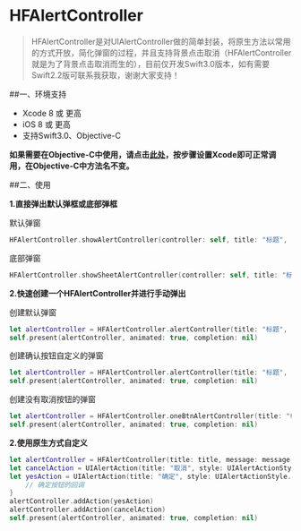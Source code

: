 # HFAlertController 

> HFAlertController是对UIAlertController做的简单封装，将原生方法以常用的方式开放，简化弹窗的过程，并且支持背景点击取消（HFAlertController就是为了背景点击取消而生的），目前仅开发Swift3.0版本，如有需要Swift2.2版可联系我获取，谢谢大家支持！

##一、环境支持
* Xcode 8 或 更高
* iOS 8 或 更高
* 支持Swift3.0、Objective-C

**如果需要在Objective-C中使用，请点击[此处](http://some-url.com)，按步骤设置Xcode即可正常调用，在Objective-C中方法名不变。**
    


##二、使用

**1.直接弹出默认弹框或底部弹框**

默认弹窗

``` swift
HFAlertController.showAlertController(controller: self, title: "标题", message: "内容", yesCallBack: nil)
```
底部弹窗

``` swift
HFAlertController.showSheetAlertController(controller: self, title: "标题", message: "内容", yesCallBack: nil)
```

**2.快速创建一个HFAlertController并进行手动弹出**

创建默认弹窗
	
```swift
let alertController = HFAlertController.alertController(title: "标题", message: "内容", yesCallBack: nil)
self.present(alertController, animated: true, completion: nil)
```

创建确认按钮自定义的弹窗

```swift
let alertController = HFAlertController.alertController(title: "标题", message: "内容", yesBtnTitle: String, yesCallBack: nil)
self.present(alertController, animated: true, completion: nil)
```

创建没有取消按钮的弹窗

``` swift
let alertController = HFAlertController.oneBtnAlertController(title: "标题", message: "内容", yesCallBack: nil)
self.present(alertController, animated: true, completion: nil)
```
**2.使用原生方式自定义**

``` swift
let alertController = HFAlertController(title: title, message: message, preferredStyle: preferredStyle)
let cancelAction = UIAlertAction(title: "取消", style: UIAlertActionStyle.cancel, handler: nil)
let yesAction = UIAlertAction(title: "确定", style: UIAlertActionStyle.default) { (_) in
    // 确定按钮的回调
}
alertController.addAction(yesAction)
alertController.addAction(cancelAction)
self.present(alertController, animated: true, completion: nil)
```

